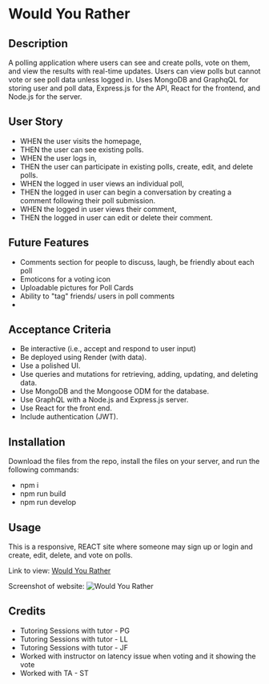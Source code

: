 # Would You Rather

## Description

A polling application where users can see and create polls, vote on them, and view the results with real-time 
updates.
Users can view polls but cannot vote or see poll data unless logged in.
Uses MongoDB and GraphqQL for storing user and poll data, Express.js for the API, React for the frontend, and 
Node.js for the server.

## User Story

* WHEN the user visits the homepage,
* THEN the user can see existing polls.
* WHEN the user logs in,
* THEN the user can participate in existing polls, create, edit, and delete polls.
* WHEN the logged in user views an individual poll,
* THEN the logged in user can begin a conversation by creating a comment following their poll submission.
* WHEN the logged in user views their comment,
* THEN the logged in user can edit or delete their comment.

## Future Features

* Comments section for people to discuss, laugh, be friendly about each poll
* Emoticons for a voting icon
* Uploadable pictures for Poll Cards
* Ability to "tag" friends/ users in poll comments
* 

## Acceptance Criteria 

* Be interactive (i.e., accept and respond to user input)
* Be deployed using Render (with data).
* Use a polished UI.
* Use queries and mutations for retrieving, adding, updating, and deleting data.
* Use MongoDB and the Mongoose ODM for the database.
* Use GraphQL with a Node.js and Express.js server.
* Use React for the front end.
* Include authentication (JWT).

## Installation

Download the files from the repo, install the files on your server, and run the following commands:

* npm i
* npm run build
* npm run develop

## Usage

This is a responsive, REACT site where someone may sign up or login and create, edit, delete, and vote on polls.

Link to view: [Would You Rather](https://culturedcuisine-59da43e6096e.herokuapp.com/)

Screenshot of website:
![Would You Rather](culturedcuisine-snap.png "Would You Rather")

## Credits

* Tutoring Sessions with tutor - PG
* Tutoring Sessions with tutor - LL
* Tutoring Sessions with tutor - JF
* Worked with instructor on latency issue when voting and it showing the vote
* Worked with TA - ST